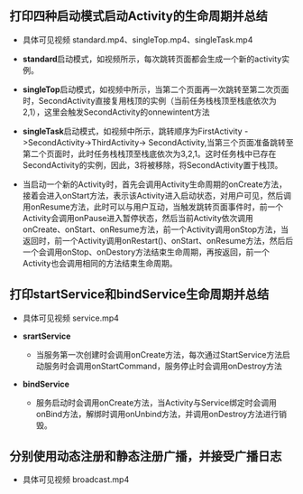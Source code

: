 ## 打印四种启动模式启动Activity的生命周期并总结
 - 具体可见视频 standard.mp4、singleTop.mp4、singleTask.mp4

 - **standard**启动模式，如视频所示，每次跳转页面都会生成一个新的activity实例。

 - **singleTop**启动模式，如视频中所示，当第二个页面再一次跳转至第二次页面时，SecondActivity直接复用栈顶的实例（当前任务栈栈顶至栈底依次为2,1），这里会触发SecondActivity的onnewintent方法

 - **singleTask**启动模式，如视频中所示，跳转顺序为FirstActivity ->SecondActivity->ThirdActivity-> SecondActivity,当第三个页面准备跳转至第二个页面时，此时任务栈栈顶至栈底依次为3,2,1。这时任务栈中已存在SecondActivity的实例，因此，3将被移除，将SecondActivity置于栈顶。

 - 当启动一个新的Activity时，首先会调用Activity生命周期的onCreate方法，接着会进入onStart方法，表示该Activity进入启动状态，对用户可见，然后调用onResume方法，此时可以与用户互动，当触发跳转页面事件时，前一个Activity会调用onPause进入暂停状态，然后当前Activity依次调用onCreate、onStart、onResume方法，前一个Activity调用onStop方法，当返回时，前一个Activity调用onRestart()、onStart、onResume方法，然后后一个会调用onStop、onDestory方法结束生命周期，再按返回，前一个Activity也会调用相同的方法结束生命周期。

## 打印startService和bindService生命周期并总结
 - 具体可见视频 service.mp4
 - **srartService**
   - 当服务第一次创建时会调用onCreate方法，每次通过StartService方法启动服务时会调用onStartCommand，服务停止时会调用onDestroy方法

 - **bindService**
   - 服务启动时会调用onCreate方法，当Activity与Service绑定时会调用onBind方法，解绑时调用onUnbind方法，并调用onDestroy方法进行销毁。


## 分别使用动态注册和静态注册广播，并接受广播日志
 - 具体可见视频 broadcast.mp4

